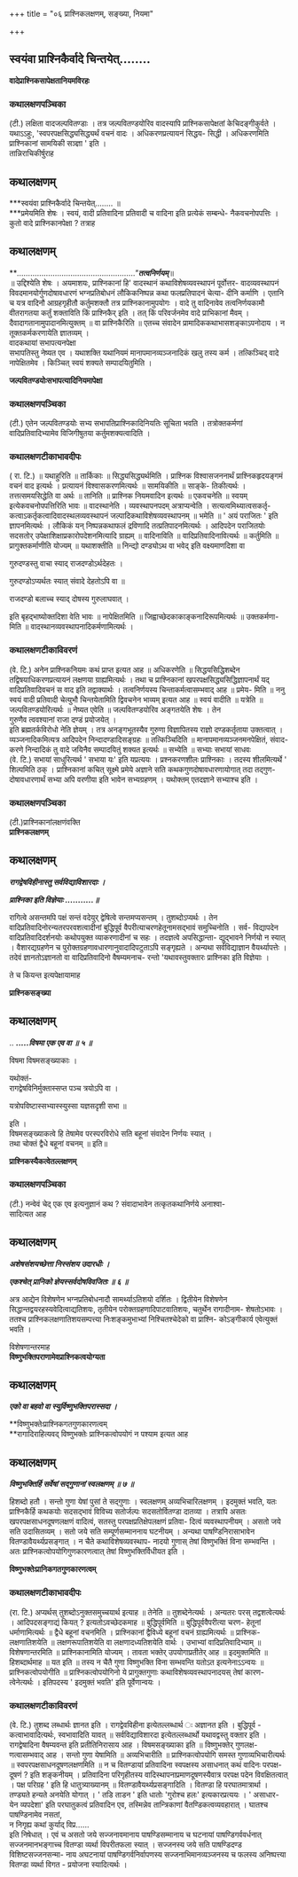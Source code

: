 +++
title = "०६ प्राश्निकलक्षणम्, सङ्ख्या, नियमा"

+++


## स्वयंवा प्राश्निकैर्वादे चिन्तयेत्........

**वादेप्राश्निकसापेक्षतानियमविरहः**

### **कथालक्षणपञ्चिका**

(टी.) लक्षिता वादजल्पवितण्डाः । तत्र जल्पवितण्डयोरिव वादस्यापि प्राश्निकसापेक्षतां केचिदङ्गीकुर्वते । यथाऽऽहुः, 'स्वपरपक्षसिद्ध्यसिद्ध्यर्थं वचनं वादः । अधिकरणप्रत्यायनं सिद्धय- सिद्धी । अधिकरणमिति प्राश्निकानां सामयिकी सञ्ज्ञा ' इति ।  
तान्निराचिकीर्षुराह

## **कथालक्षणम्**

***स्वयंवा प्राश्निकैर्वादे चिन्तयेत्........ ॥  
***प्रमेयमिति शेषः । स्वयं, वादी प्रतिवादिना प्रतिवादी च वादिना इति प्रत्येकं सम्बन्धे- नैकवचनोपपत्तिः । कुतो वादे प्राश्निकानपेक्षा ? तत्राह

## **कथालक्षणम्**

***…………………………………………….."**तत्वनिर्णयम्***॥  
॥ उद्दिश्येति शेषः । अयमाशयः, प्राश्निकानां हि' वादस्थानं कथाविशेषव्यवस्थापनं पूर्वोत्तर- वादव्यवस्थापनं विवदमानयोर्गुणदोषावधारणं भग्नप्रतिबोधनं लौकिकनिष्पन्न कथा फलप्रतिपादनं चेत्या- दीनि कर्माणि । एतानि च यत्र वादिनौ आग्रहगृहीतौ कर्तुमशक्तौ तत्र प्राश्निकानामुपयोगः । वादे तु वादिनावेव तत्वनिर्णयकामौ वीतरागतया कर्तुं शक्ताविति किं प्राश्निकैर् इति । तत् किं परिवर्जनमेव वादे प्राभिकानां मैवम् । दैवादागतानामुपादानमित्युक्तम् ॥ वा प्राश्निकैरिति ॥ एतच्च संवादेन प्रामादिककथाभासशङ्काऽपनोदाय । न तूक्तकर्मकरणायेति ज्ञातव्यम् ।  
वादकथायां सभापत्यनपेक्षा  
सभापतिस्तु नेष्यत एव । यथाशक्ति यथानियमं मानापमानव्यञ्जनादिकं खलु तस्य कर्म । तत्किञ्चिद् वादे नापेक्षितमेव । किञ्चित् स्वयं शक्यते सम्पादयितुमिति ।  
  
**जल्पवितण्डयोःसभापत्यादिनियमापेक्षा**

### **कथालक्षणपञ्चिका**

(टी.) एतेन जल्पवितण्डयोः सभ्य सभापतिप्राश्निकादिनियतिः सूचिता भवति । तत्रोक्तकर्मणां वादिप्रतिवादिभ्यामेव विजिगीषुतया कर्तुमशक्यत्वादिति ।

### **कथालक्षणटीकाभावदीपः**

( रा. टि.) ॥ यथाहुरिति ॥ तार्किकाः ॥ सिद्ध्यसिद्ध्यर्थमिति । प्राश्निक विश्वासजननार्थं प्राश्निकहृदयङ्गमं वचनं वाद इत्यर्थः । प्रत्यायनं विश्वासकरणमित्यर्थः ॥ सामयिकीति ॥ साङ्के- तिकीत्यर्थः । तत्तत्समयसिद्धेति वा अर्थः ॥ तानिति ॥ प्राश्निक नियमवादिन इत्यर्थः ॥ एकवचनेति ॥ स्वयम् इत्येकवचनोपपत्तिरिति भावः ॥ वादस्थानेति । व्यवस्थापनपदम् अत्राप्यन्वेति । सत्यत्वमिथ्यात्वसकर्तृ- कत्वाऽकर्तृकत्वादिवादस्थलव्यवस्थापनं जल्पादिकथाविशेषव्यवस्थापनम् ॥ भमेति ॥ ' अयं पराजितः ' इति ज्ञापनमित्यर्थः । लौकिकं यन् निष्पन्नकथाफलं द्रविणादि तत्प्रतिपादनमित्यर्थः । आदिपदेन पराजितयोः सदसतोर् उपेक्षाशिक्षाप्रकारोपदेशनमित्यादि ग्राह्यम् ॥ वादिनाविति ॥ वादिप्रतिवादिनावित्यर्थः ॥ कर्तुमिति ॥ प्रागुक्तकर्माणीति योज्यम् ॥ यथाशक्तीति ॥ निन्द्यो दण्ड्योऽथ वा भवेद् इति वक्ष्यमाणदिशा वा  
  
गुरुदण्डस्तु वाचा स्याद् राजदण्डोऽर्थदेहतः ।

गुरुदण्डोऽप्यर्थतः स्यात् संवादे देहतोऽपि वा ॥

राजदण्डो बलाच्च स्याद् दोषस्य गुरुलाघवात् ।

  
इति बृहद्भाष्योक्तदिशा वेति भावः ॥ नापेक्षितमिति ॥ जिह्वाच्छेदकाकाङ्कनादिरूपमित्यर्थः ॥ उक्तकर्मणा- मिति ॥
वादस्थानव्यवस्थापनादिकर्मणामित्यर्थः ।

### **कथालक्षणटीकाविवरणं**

(वे. टि.) अनेन प्राश्निकनियमः कथं प्राप्त इत्यत आह ॥ अधिकरणेति ॥ सिद्धयसिद्धिशब्देन तद्विषयाधिकरणप्रत्यायनं लक्षणया ग्राह्यमित्यर्थः । तथा च प्राश्निकानां खपरपक्षसिद्ध्यसिद्धिज्ञापनार्थं यद् वादिप्रतिवादिवचनं स वाद इति तद्वाक्यार्थः । तत्वनिर्णयस्य चिन्ताकर्मत्वासम्भवाद् आह ॥ प्रमेय- मिति ॥ ननु स्वयं वादी प्रतिवादी चेत्युभौ चिन्तयेतामिति द्विवचनेन भाव्यम् इत्यत आह ॥ स्वयं वादीति ॥ यत्रेति ॥ जल्पवितण्डयोरित्यर्थः ॥ नेष्यत एवेति ॥ जल्पवितण्डयोरिव अङ्गतयेति शेषः । तेन  
गुरुणैव त्ववश्यानां राजा दण्डं प्रयोजयेत् ।  
इति ब्रह्मतर्कविरोधो नेति ज्ञेयम् । तत्र अनङ्गभूतस्यैव गुरुणा विज्ञापितस्य राज्ञो दण्डकर्तृताया उक्तत्वात् । व्यञ्जनादिकमित्यत्र आदिपदेन निन्दादण्डादिसङ्ग्रहः ॥ तत्किञ्चिदिति ॥
मानापमानव्यञ्जनमनपेक्षितं, संवाद- करणे निन्दादिकं तु वादे जयिनैव सम्पादयितुं शक्यत इत्यर्थः ॥ सभ्येति ॥ सभ्याः सभायां साधवः   
(वे. टि.) सभायां साधुरित्यर्थ ' सभाया यः' इति यप्रत्ययः । प्रश्नकरणशीलः प्राश्निकाः । तदस्य शीलमित्यर्थे ' शिल्पमिति ठक् । प्राश्निकानां कचित् सूक्ष्मे प्रमेये अज्ञाने सति कथकगुणदोषावधारणायोगात् तदा तद्गुण- दोषावधारणार्थं सभ्या अपि वरणीया इति भावेन सभ्यग्रहणम् । यथोक्तम् एतदज्ञाने सभ्याश्च इति ।

### **कथालक्षणपञ्चिका**

(टी.)प्राश्निकानांलक्षणंवक्ति  
**प्राश्निकलक्षणम्**

## **कथालक्षणम्**

***रागद्वेषविहीनास्तु सर्वविद्याविशारदाः ।***

***प्राश्निका इति विज्ञेयाः ...........॥***

  
रागित्वे असन्तमपि पक्षं सन्तं वदेयुर् द्वेषित्वे सन्तमप्यसन्तम् । तुशब्दोऽप्यर्थः । तेन वादिप्रतिवादिनोरन्यतरपरवशत्वादीनां बुद्धिपूर्व वैपरीत्याचरणहेतूनामसद्भावं समुच्चिनोति । सर्व- विद्यापदेन वादिप्रतिवादिदर्शनयोः कथोपयुक्त व्याकरणादीनां च सहः । तदज्ञत्वे अपसिद्धान्ता- द्युद्भावने निर्णयो न स्यात् । वैशारद्यग्रहणेन च पुरोक्तग्रहणावधारणानुवादादिपटुताऽपि सङ्गृह्यते । अन्यथा सर्वविद्याज्ञान वैयर्थ्यापत्तेः । तदेवं ज्ञानतोऽज्ञानतो वा वादिप्रतिवादिनो वैषम्यमनाच- रन्तो 'यथावस्तुवक्तारः प्राश्निका इति विज्ञेयाः ।

ते च कियन्त इत्यपेक्षायामाह

**प्राश्निकसङ्ख्या**

## **कथालक्षणम्**

.. ***.....विषमा एक एव वा ॥ ५ ॥***

विषमा विषमसङ्ख्याकाः ।

यथोक्तं-  
रागद्वेषविनिर्मुक्तास्सप्त पञ्च त्रयोऽपि वा ।

यत्रोपविष्टास्सभ्यास्स्युस्सा यज्ञसदृशी सभा ॥

इति ।  
विषमसङ्ख्याकत्वे हि तेषामेव परस्परविरोधे सति बहूनां संवादेन निर्णयः स्यात् ।  
तथा चोक्तं द्वैधे बहूनां वचनम् ॥ इति॥



**प्राश्निकस्यैकत्वेतल्लक्षणम्**

### **कथालक्षणपञ्चिका**

(टी.) नन्वेवं चेद् एक एव इत्यनुज्ञानं कथ ? संवादाभावेन तत्कृतकथानिर्णये अनाश्वा-  
सादित्यत आह

## **कथालक्षणम्**

***अशेषसंशयच्छेत्ता निस्संशय उदारधीः ।***

***एकश्चेत् प्रानिको ज्ञेयस्सर्वदोषविवजितः ॥ ६ ॥***

अत्र आद्येन विशेषणेन भग्नप्रतिबोधनादौ सामर्थ्याऽतिशयो दर्शितः । द्वितीयेन विशेषणेन सिद्धान्तद्वयरहस्यवेदित्वाद्यतिशयः, तृतीयेन परोक्तग्रहणादिपाटवातिशयः, चतुर्थेन रागादीनाम- शेषतोऽभावः । ततश्च प्राश्निकलक्षणातिशयसम्पत्त्या निःशङ्कमुभाभ्यां निश्चितश्चेदेको वा प्राश्नि- कोऽङ्गीकार्य एवेत्युक्तं भवति ।

विशेषणान्तरमाह  
**विष्णुभक्तिपराणामेवप्राश्निकत्वयोग्यता**

## **कथालक्षणम्**

***एको वा बहवो वा स्युर्विष्णुभक्तिपरास्सदा ।***

**विष्णुभक्तेःप्राश्निकगतगुणकारणत्वम्  
**रागादिराहित्यवद् विष्णुभक्तेः प्राश्निकत्वोपयोगं न पश्याम इत्यत आह

## **कथालक्षणम्**

***विष्णुभक्तिर्हि सर्वेषां सद्गुणानां स्वलक्षणम् ॥ ७ ॥***

हिशब्दो हतौ । सन्तो गुणा येषां पुसां ते सद्गुणाः । स्वलक्षणम् अव्यभिचारिलक्षणम् । इदमुक्तं भवति, यतः प्राश्निकैर्हि कथकयोः सदसद्भावं विविच्य सतोर्जल्पः सदसतोर्वितण्डा दातव्या । तत्रापि असतः खपरपक्षसाधनदूषणलक्षणं वादित्वं, सतस्तु परपक्षप्रतिक्षेपलक्षणं प्रतिवा- दित्वं व्यवस्थापनीयम् । असतो जये सति उदासितव्यम् । सतो जये सति सम्पूर्णसम्माननाय घटनीयम् । अन्यथा पाषण्डिनिरासाभावेन वितण्डावैयर्थ्यप्रसङ्गात् । न चैते कथाविशेषव्यवस्थाप- नादयो गुणास् तेषां विष्णुभक्तिं विना सम्भवन्ति । अतः प्राश्निकत्वोपयोगिगुणकारणत्वात् तेषां विष्णुभक्तिर्विधीयत इति ।

**विष्णुभक्तेःप्रानिकगतगुणकारणत्वम्**

### **कथालक्षणटीकाभावदीपः**

(रा. टि.) अप्यर्थस् तुशब्दोऽनुक्तसमुच्चयार्थ इत्याह ॥ तेनेति ॥ तुशब्देनेत्यर्थः । अन्यतरः परस् तद्वशत्वेत्यर्थः । आदिपदसङ्गाद्यं कियत् ? इत्यतोऽवच्छेदकमाह ॥ बुद्धिपूर्वमिति ॥ बुद्धिपूर्ववैपरीत्या चरण- हेतूनां धर्माणामित्यर्थः ॥ द्वैधे बहूनां वचनमिति । प्राश्निकानां द्वैविध्ये बहूनां वचनं ग्राह्यमित्यर्थः ॥ प्राश्निक- लक्षणातिशयेति ॥ लक्षणरूपातिशयेति वा लक्षणादध्यतिशयेति वार्थः । उभाभ्यां वादिप्रतिवादिभ्याम् ॥ विशेषणान्तरमिति ॥ प्राश्निकानामिति योज्यम् । तावता भक्तेर् उपयोगाप्रतीतेर् आह ॥ इदमुक्तमिति ॥ हिशब्दार्थमाह ॥ यत इति ॥ तस्य न चैतै गुणा विष्णुभक्ति विना सम्भवन्ति यतोऽत इत्यनेनाऽऽन्वयः ॥ प्राश्निकत्वोपयोगीति ॥ प्राश्निकत्वोपयोगिनो ये प्रागुक्तगुणाः कथाविशेषव्यवस्थापनादयस् तेषां कारण- त्वेनेत्यर्थः । इतिपदस्य ' इदमुक्तं भवति' इति पूर्वेणान्वयः ।

### **कथालक्षणटीकाविवरणं**

(वे. टि.) तुशब्द लब्धार्थः ज्ञानत इति । रागद्वेवविहीना इत्येतल्लब्धार्थ ः अज्ञानत इति । बुद्धिपूर्व - कत्वाभावादित्यर्थः, स्वभावादिति यावत् ॥ सर्वविद्याविशारदा इत्येतल्लब्धार्थो यथावद्वस्तु वक्तार इति ।  
रागद्वेषादिना वैषम्यवन्त इति प्रतीतिनिरासाय आह । विषमसङ्ख्याका इति ॥ विष्णुभक्तेर् गुणलक्ष- णत्वासम्भवाद् आह । सन्तो गुणा येषामिति ॥ अव्यभिचारीति ॥ प्राश्निकत्वोपयोगि समस्त गुणाव्यभिचारीत्यर्थः ॥
स्वपरपक्षसाधनदूषणलक्षणमिति ॥ न च वितण्डायां प्रतिवादिना स्वपक्षस्य असाधनात् कथं वादिनः परपक्ष- दूषणं ? इति शङ्कनीयम् । प्रतिवादिना परिगृहीतस्य वादिस्थापनाप्रमाणदूषणस्यैवात्र परपक्ष पदेन विवक्षितत्वात् । पक्ष परिग्रह ' इति हि धातुत्र्याख्यानम् ॥ वितण्डावैयर्थ्यप्रसङ्गादिति । वितण्डा हि परघातमात्रार्था । तण्ड्यते हन्यते अनयेति योगात् । ' तडि ताडन ' इति धातोः 'गुरोश्च हलः' इत्यकारप्रत्ययः । ' असाधार- येन व्यपदेशा' इति परघातुकत्वं प्रतिवादिन एव, तस्मिन्नेव तान्त्रिकाणां वैतण्डिकत्वव्यवहारात् । घातश्च पाषण्डिनामेव नसतां,  
न निगृह्य कथां कुर्याद् विप्र......  
इति निषेधात् । एवं च असतो जये सज्जनावमानाय पाषण्डिसम्मानाय च घटनायां पाषण्डिगर्ववर्धनात् सज्जनमानभङ्गाच्च वितण्डा व्यर्था विपरीतफला स्यात् । सज्जनस्य जये सति पाषण्डिदण्ड विशिष्टसज्जनसन्मा- नाय अघटनायां पाषण्डिगर्वनिर्वापणस्य सज्जनाभिमानव्यञ्जनस्य च फलस्य अनिष्पत्त्या वितण्डा व्यर्था विगत - प्रयोजना स्यादित्यर्थः ।  
  

